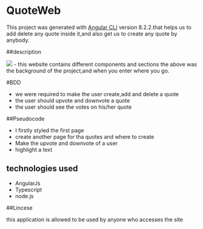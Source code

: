 # QuoteWeb

This project was generated with [Angular CLI](https://github.com/angular/angular-cli) version 8.2.2.that helps us to add delete any quote inside it,and also get us to create any quote by anybody.

##description

<img src="img/screenshot1.png">
- this website contains different components and sections the above was the background of the project,and when you enter where you go.

#BDD
- we were required to make the user create,add and delete a quote
- the user should upvote and downvote a  quote
- the user should see the votes on his/her quote


##Pseudocode
- I firstly styled the first page
- create another page for tha quotes and where to create
- Make the upvote and downvote of a user
- highlight a text

## technologies used
- AngularJs
- Typescript
- node.js

##Lincese

this application is allowed to be used by anyone who accesses the site


